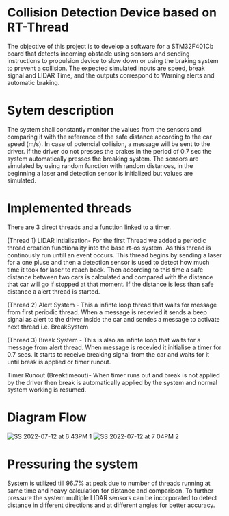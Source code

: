# Collision Detection Device based on RT-Thread 

The objective of this project is to develop a software for a STM32F401Cb board that detects incoming obstacle using sensors and sending instructions to propulsion device to slow down or using the braking system to prevent a collision. 
The expected simulated inputs are speed, break signal and LIDAR Time, and the outputs correspond to Warning alerts and automatic braking. 

# Sytem description
The system shall constantly monitor the values from the sensors and comparing it with the reference of the safe distance according to the car speed (m/s). In case of potencial collision, a message will be sent to the driver. If the driver do not presses the brakes in the period of 0.7 sec the system automatically presses the breaking system. 
The sensors are simulated by using random function with random distances, in the beginning a laser and detection sensor is initialized but values are simulated.
# Implemented threads

There are 3 direct threads and a function linked to a timer.

(Thread 1) LIDAR Intialisation- For the first Thread we added a periodic thread creation functionality into the base rt-os system. As this thread is continously run untill an event occurs. This thread begins by sending a laser for a one pluse and then a detection sensor is used to detect how much time it took for laser to reach back. Then according to this time a safe distance between two cars is calculated and compared with the distance that car will go if stopped at that moment. If the distance is less than safe distance a alert thread is started.

(Thread 2) Alert System - This a infinte loop thread that waits for message from first periodic thread. When a message is recevied it sends a beep signal as alert to the driver inside the car and sendes a message to activate next thread i.e. BreakSystem

(Thread 3) Break System - This is also an infinte loop that waits for a message from alert thread. When message is recevied it initialise a timer for 0.7 secs. It starts to receive breaking signal from the car and waits for it until break is applied or timer runout.

Timer Runout (Breaktimeout)- When timer runs out and break is not applied by the driver then break is automatically applied by the system and normal system working is resumed.
# Diagram Flow
![SS 2022-07-12 at 6 43PM 1](https://user-images.githubusercontent.com/80212336/178583944-07aba20c-5951-4d1f-af94-ddfc225d0e01.jpg)
![SS 2022-07-12 at 7 04PM 2](https://user-images.githubusercontent.com/80212336/178583969-81819321-e43b-4fd1-8810-152121d40b75.jpg)

# Pressuring the system

System is utilized till 96.7% at peak due to number of threads running at same time and heavy calculation for distance and comparison. To further pressure the system multiple LIDAR sensors can be incorporated to detect distance in different directions and at different angles for better accuracy.
